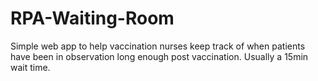 # RPA-Waiting-Room
Simple web app to help vaccination nurses keep track of when patients have been in observation long enough post vaccination. Usually a 15min wait time.

